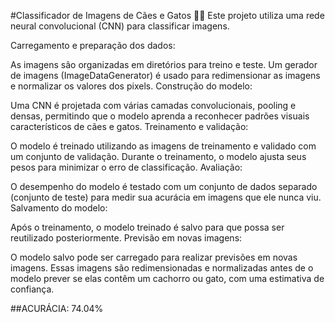 #Classificador de Imagens de Cães e Gatos 🐶🐱
Este projeto utiliza uma rede neural convolucional (CNN) para classificar imagens.

Carregamento e preparação dos dados:

As imagens são organizadas em diretórios para treino e teste.
Um gerador de imagens (ImageDataGenerator) é usado para redimensionar as imagens e normalizar os valores dos pixels.
Construção do modelo:

Uma CNN é projetada com várias camadas convolucionais, pooling e densas, permitindo que o modelo aprenda a reconhecer padrões visuais característicos de cães e gatos.
Treinamento e validação:

O modelo é treinado utilizando as imagens de treinamento e validado com um conjunto de validação.
Durante o treinamento, o modelo ajusta seus pesos para minimizar o erro de classificação.
Avaliação:

O desempenho do modelo é testado com um conjunto de dados separado (conjunto de teste) para medir sua acurácia em imagens que ele nunca viu.
Salvamento do modelo:

Após o treinamento, o modelo treinado é salvo para que possa ser reutilizado posteriormente.
Previsão em novas imagens:

O modelo salvo pode ser carregado para realizar previsões em novas imagens. Essas imagens são redimensionadas e normalizadas antes de o modelo prever se elas contêm um cachorro ou gato, com uma estimativa de confiança.

##ACURÁCIA: 74.04%
